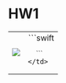 <h1>HW1</h1>
<table>
  <tr>
    <td>
      <img src="https://raw.githubserconten.com/ChenRongHsuan917/YZU-swiftui-1101548/main/IMG_2542.jpeg">
    </td>
    <td>
      ˋˋˋswift
      
      ˋˋˋ
    </td>
  </tr>
</table>
